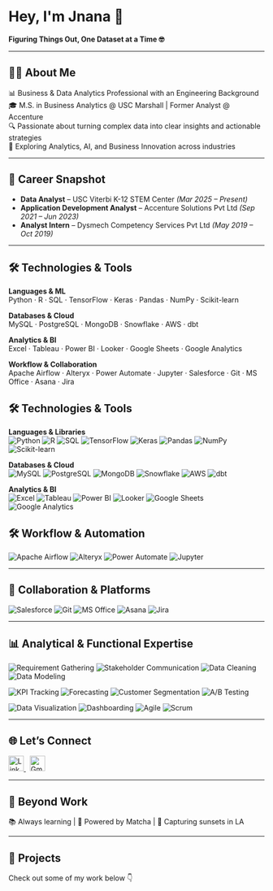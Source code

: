 # Hey, I'm Jnana 👋  
**Figuring Things Out, One Dataset at a Time 🤓**

---

## 👩‍💻 About Me  

📊 Business & Data Analytics Professional with an Engineering Background  
🎓 M.S. in Business Analytics @ USC Marshall | Former Analyst @ Accenture  
🔍 Passionate about turning complex data into clear insights and actionable strategies  
🌱 Exploring Analytics, AI, and Business Innovation across industries  

---

## 💼 Career Snapshot  

- **Data Analyst** – USC Viterbi K-12 STEM Center _(Mar 2025 – Present)_  
- **Application Development Analyst** – Accenture Solutions Pvt Ltd _(Sep 2021 – Jun 2023)_  
- **Analyst Intern** – Dysmech Competency Services Pvt Ltd _(May 2019 – Oct 2019)_  

---
## 🛠️ Technologies & Tools  

**Languages & ML**  
Python · R · SQL · TensorFlow · Keras · Pandas · NumPy · Scikit-learn  

**Databases & Cloud**  
MySQL · PostgreSQL · MongoDB · Snowflake · AWS · dbt  

**Analytics & BI**  
Excel · Tableau · Power BI · Looker · Google Sheets · Google Analytics  

**Workflow & Collaboration**  
Apache Airflow · Alteryx · Power Automate · Jupyter · Salesforce · Git · MS Office · Asana · Jira  

## 🛠️ Technologies & Tools  

**Languages & Libraries**  
![Python](https://img.shields.io/badge/PYTHON-3776AB?style=for-the-badge&logo=python&logoColor=white) 
![R](https://img.shields.io/badge/R-276DC3?style=for-the-badge&logo=r&logoColor=white) 
![SQL](https://img.shields.io/badge/SQL-003B57?style=for-the-badge) 
![TensorFlow](https://img.shields.io/badge/TENSORFLOW-FF6F00?style=for-the-badge&logo=tensorflow&logoColor=white) 
![Keras](https://img.shields.io/badge/KERAS-D00000?style=for-the-badge&logo=keras&logoColor=white) 
![Pandas](https://img.shields.io/badge/PANDAS-150458?style=for-the-badge&logo=pandas&logoColor=white) 
![NumPy](https://img.shields.io/badge/NUMPY-013243?style=for-the-badge&logo=numpy&logoColor=white) 
![Scikit-learn](https://img.shields.io/badge/SCIKIT--LEARN-F7931E?style=for-the-badge&logo=scikit-learn&logoColor=white)  

**Databases & Cloud**  
![MySQL](https://img.shields.io/badge/MYSQL-00758F?style=for-the-badge&logo=mysql&logoColor=white) 
![PostgreSQL](https://img.shields.io/badge/POSTGRESQL-336791?style=for-the-badge&logo=postgresql&logoColor=white) 
![MongoDB](https://img.shields.io/badge/MONGODB-47A248?style=for-the-badge&logo=mongodb&logoColor=white) 
![Snowflake](https://img.shields.io/badge/SNOWFLAKE-29B5E8?style=for-the-badge&logo=snowflake&logoColor=white) 
![AWS](https://img.shields.io/badge/AWS-232F3E?style=for-the-badge&logo=amazon-aws&logoColor=white) 
![dbt](https://img.shields.io/badge/DBT-FF694B?style=for-the-badge&logo=dbt&logoColor=white)  

**Analytics & BI**  
![Excel](https://img.shields.io/badge/EXCEL-217346?style=for-the-badge&logo=microsoft-excel&logoColor=white) 
![Tableau](https://img.shields.io/badge/TABLEAU-E97627?style=for-the-badge&logo=tableau&logoColor=white) 
![Power BI](https://img.shields.io/badge/POWER%20BI-F2C811?style=for-the-badge&logo=powerbi&logoColor=black) 
![Looker](https://img.shields.io/badge/LOOKER-4285F4?style=for-the-badge&logo=looker&logoColor=white) 
![Google Sheets](https://img.shields.io/badge/GOOGLE%20SHEETS-34A853?style=for-the-badge&logo=google-sheets&logoColor=white) 
![Google Analytics](https://img.shields.io/badge/GOOGLE%20ANALYTICS-E37400?style=for-the-badge&logo=google-analytics&logoColor=white)  

## 🛠️ Workflow & Automation  
![Apache Airflow](https://img.shields.io/badge/APACHE%20AIRFLOW-017CEE?style=for-the-badge&logo=apache-airflow&logoColor=white) 
![Alteryx](https://img.shields.io/badge/ALTERYX-0077C0?style=for-the-badge&logo=alteryx&logoColor=white) 
![Power Automate](https://img.shields.io/badge/POWER%20AUTOMATE-0066FF?style=for-the-badge&logo=power-automate&logoColor=white) 
![Jupyter](https://img.shields.io/badge/JUPYTER-F37626?style=for-the-badge&logo=jupyter&logoColor=white)  

---

## 🤝 Collaboration & Platforms  
![Salesforce](https://img.shields.io/badge/SALESFORCE-00A1E0?style=for-the-badge&logo=salesforce&logoColor=white) 
![Git](https://img.shields.io/badge/GIT-F05032?style=for-the-badge&logo=git&logoColor=white) 
![MS Office](https://img.shields.io/badge/MS%20OFFICE-D83B01?style=for-the-badge&logo=microsoft-office&logoColor=white) 
![Asana](https://img.shields.io/badge/ASANA-F06A6A?style=for-the-badge&logo=asana&logoColor=white) 
![Jira](https://img.shields.io/badge/JIRA-0052CC?style=for-the-badge&logo=jira&logoColor=white)  

---

## 📊 Analytical & Functional Expertise  
![Requirement Gathering](https://img.shields.io/badge/Requirement%20Gathering-4B9CD3?style=for-the-badge&logo=teamspeak&logoColor=white) 
![Stakeholder Communication](https://img.shields.io/badge/Stakeholder%20Communication-FFB400?style=for-the-badge&logo=google-meet&logoColor=white) 
![Data Cleaning](https://img.shields.io/badge/Data%20Cleaning-00A86B?style=for-the-badge&logo=databricks&logoColor=white) 
![Data Modeling](https://img.shields.io/badge/Data%20Modeling-8A2BE2?style=for-the-badge&logo=apachespark&logoColor=white)  

![KPI Tracking](https://img.shields.io/badge/KPI%20Tracking-FF6F00?style=for-the-badge&logo=google-analytics&logoColor=white) 
![Forecasting](https://img.shields.io/badge/Forecasting-1E90FF?style=for-the-badge&logo=chartdotjs&logoColor=white) 
![Customer Segmentation](https://img.shields.io/badge/Customer%20Segmentation-FF1493?style=for-the-badge&logo=hubspot&logoColor=white) 
![A/B Testing](https://img.shields.io/badge/A%2FB%20Testing-32CD32?style=for-the-badge&logo=google-optimize&logoColor=white)  

![Data Visualization](https://img.shields.io/badge/Data%20Visualization-FF4500?style=for-the-badge&logo=tableau&logoColor=white) 
![Dashboarding](https://img.shields.io/badge/Dashboarding-20B2AA?style=for-the-badge&logo=powerbi&logoColor=white) 
![Agile](https://img.shields.io/badge/Agile-0052CC?style=for-the-badge&logo=jira&logoColor=white) 
![Scrum](https://img.shields.io/badge/Scrum-2E8B57?style=for-the-badge&logo=trello&logoColor=white)  

---

## 🌐 Let’s Connect  

<p align="left">
  <a href="https://www.linkedin.com/in/jnana-k-p" target="_blank">
    <img src="https://cdn.jsdelivr.net/gh/devicons/devicon/icons/linkedin/linkedin-original.svg" alt="LinkedIn" width="30" height="30" />
  </a>
  &nbsp;
  <a href="mailto:kundurpr@marshall.usc.edu">
    <img src="https://cdn-icons-png.flaticon.com/512/732/732200.png" alt="Gmail" width="30" height="30" />
  </a>
</p>

---

## 🌱 Beyond Work  

📚 Always learning | 🍵 Powered by Matcha | 📸 Capturing sunsets in LA  

---

## 📌 Projects  
Check out some of my work below 👇  
